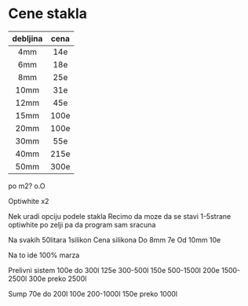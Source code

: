 # Cene stakla

|debljina|cena|
|:------:|:--:|
|4mm     |14e |
|6mm     |18e |
|8mm     |25e |
|10mm    | 31e|
|12mm    | 45e|
|15mm    |100e|
|20mm    |100e|
|30mm    | 55e|
|40mm    |215e|
|50mm    |300e|

po m2? o.O

Optiwhite x2

Nek uradi opciju podele stakla 
Recimo da moze da se stavi 1-5strane optiwhite po zelji pa da program sam sracuna 

Na svakih 50litara 1silikon
Cena silikona
Do 8mm 7e
Od 10mm 10e

Na to ide 100% marza


Prelivni sistem
100e do 300l
125e 300-500l
150e 500-1500l 
200e 1500-2500l
300e preko 2500l

Sump
70e do 200l
100e 200-1000l
150e preko 1000l

